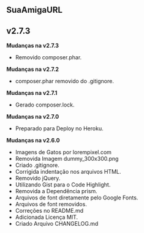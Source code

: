 ## SuaAmigaURL ##
## v2.7.3 ##

**Mudanças na v2.7.3**

- Removido composer.phar.

**Mudanças na v2.7.2**

- composer.phar removido do .gitignore.

**Mudanças na v2.7.1**

- Gerado composer.lock.

**Mudanças na v2.7.0**

- Preparado para Deploy no Heroku.

**Mudanças na v2.6.0**

- Imagens de Gatos por lorempixel.com
- Removida Imagem dummy_300x300.png
- Criado .gitignore.
- Corrigida indentação nos arquivos HTML.
- Removido jQuery.
- Utilizando Gist para o Code Highlight.
- Removida a Dependência prism.
- Arquivos de font diretamente pelo Google Fonts. 
- Arquivos de font removidos.
- Correções no README.md
- Adicionada Licença MIT.
- Criado Arquivo CHANGELOG.md